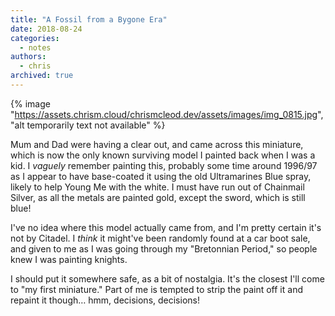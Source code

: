 ```yaml
---
title: "A Fossil from a Bygone Era"
date: 2018-08-24
categories:
  - notes
authors:
  - chris
archived: true
---
```


{% image "https://assets.chrism.cloud/chrismcleod.dev/assets/images/img_0815.jpg", "alt temporarily text not available" %}

Mum and Dad were having a clear out, and came across this miniature, which is now the only known surviving model I painted back when I was a kid. I _vaguely_ remember painting this, probably some time around 1996/97 as I appear to have base-coated it using the old Ultramarines Blue spray, likely to help Young Me with the white. I must have run out of Chainmail Silver, as all the metals are painted gold, except the sword, which is still blue!

I've no idea where this model actually came from, and I'm pretty certain it's not by Citadel. I _think_ it might've been randomly found at a car boot sale, and given to me as I was going through my "Bretonnian Period," so people knew I was painting knights.

I should put it somewhere safe, as a bit of nostalgia. It's the closest I'll come to "my first miniature." Part of me is tempted to strip the paint off it and repaint it though… hmm, decisions, decisions!
